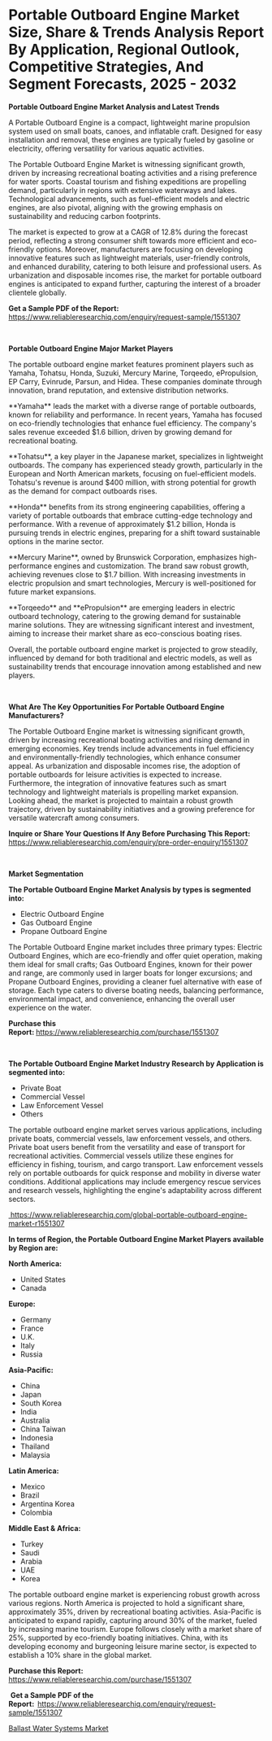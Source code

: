 <p><h1>Portable Outboard Engine Market Size, Share & Trends Analysis Report By Application, Regional Outlook, Competitive Strategies, And Segment Forecasts, 2025 - 2032</h1></p><p><strong>Portable Outboard Engine Market Analysis and Latest Trends</strong></p>
<p><p>A Portable Outboard Engine is a compact, lightweight marine propulsion system used on small boats, canoes, and inflatable craft. Designed for easy installation and removal, these engines are typically fueled by gasoline or electricity, offering versatility for various aquatic activities. </p><p>The Portable Outboard Engine Market is witnessing significant growth, driven by increasing recreational boating activities and a rising preference for water sports. Coastal tourism and fishing expeditions are propelling demand, particularly in regions with extensive waterways and lakes. Technological advancements, such as fuel-efficient models and electric engines, are also pivotal, aligning with the growing emphasis on sustainability and reducing carbon footprints.</p><p>The market is expected to grow at a CAGR of 12.8% during the forecast period, reflecting a strong consumer shift towards more efficient and eco-friendly options. Moreover, manufacturers are focusing on developing innovative features such as lightweight materials, user-friendly controls, and enhanced durability, catering to both leisure and professional users. As urbanization and disposable incomes rise, the market for portable outboard engines is anticipated to expand further, capturing the interest of a broader clientele globally.</p></p>
<p><strong>Get a Sample PDF of the Report:&nbsp;</strong> <a href="https://www.reliableresearchiq.com/enquiry/request-sample/1551307?utm_campaign=3026&utm_medium=2&utm_source=Github&utm_content=ia&utm_term=08042025&utm_id=portable-outboard-engine">https://www.reliableresearchiq.com/enquiry/request-sample/1551307</a></p>
<p>&nbsp;</p>
<p><strong>Portable Outboard Engine Major Market Players</strong></p>
<p><p>The portable outboard engine market features prominent players such as Yamaha, Tohatsu, Honda, Suzuki, Mercury Marine, Torqeedo, ePropulsion, EP Carry, Evinrude, Parsun, and Hidea. These companies dominate through innovation, brand reputation, and extensive distribution networks.</p><p>**Yamaha** leads the market with a diverse range of portable outboards, known for reliability and performance. In recent years, Yamaha has focused on eco-friendly technologies that enhance fuel efficiency. The company's sales revenue exceeded $1.6 billion, driven by growing demand for recreational boating.</p><p>**Tohatsu**, a key player in the Japanese market, specializes in lightweight outboards. The company has experienced steady growth, particularly in the European and North American markets, focusing on fuel-efficient models. Tohatsu's revenue is around $400 million, with strong potential for growth as the demand for compact outboards rises.</p><p>**Honda** benefits from its strong engineering capabilities, offering a variety of portable outboards that embrace cutting-edge technology and performance. With a revenue of approximately $1.2 billion, Honda is pursuing trends in electric engines, preparing for a shift toward sustainable options in the marine sector.</p><p>**Mercury Marine**, owned by Brunswick Corporation, emphasizes high-performance engines and customization. The brand saw robust growth, achieving revenues close to $1.7 billion. With increasing investments in electric propulsion and smart technologies, Mercury is well-positioned for future market expansions.</p><p>**Torqeedo** and **ePropulsion** are emerging leaders in electric outboard technology, catering to the growing demand for sustainable marine solutions. They are witnessing significant interest and investment, aiming to increase their market share as eco-conscious boating rises.</p><p>Overall, the portable outboard engine market is projected to grow steadily, influenced by demand for both traditional and electric models, as well as sustainability trends that encourage innovation among established and new players.</p></p>
<p>&nbsp;</p>
<p><strong>What Are The Key Opportunities For Portable Outboard Engine Manufacturers?</strong></p>
<p><p>The Portable Outboard Engine market is witnessing significant growth, driven by increasing recreational boating activities and rising demand in emerging economies. Key trends include advancements in fuel efficiency and environmentally-friendly technologies, which enhance consumer appeal. As urbanization and disposable incomes rise, the adoption of portable outboards for leisure activities is expected to increase. Furthermore, the integration of innovative features such as smart technology and lightweight materials is propelling market expansion. Looking ahead, the market is projected to maintain a robust growth trajectory, driven by sustainability initiatives and a growing preference for versatile watercraft among consumers.</p></p>
<p><strong>Inquire or Share Your Questions If Any Before Purchasing This Report:</strong> <a href="https://www.reliableresearchiq.com/enquiry/pre-order-enquiry/1551307?utm_campaign=3026&utm_medium=2&utm_source=Github&utm_content=ia&utm_term=08042025&utm_id=portable-outboard-engine">https://www.reliableresearchiq.com/enquiry/pre-order-enquiry/1551307</a></p>
<p>&nbsp;</p>
<p><strong>Market Segmentation</strong></p>
<p><strong>The Portable Outboard Engine Market Analysis by types is segmented into:</strong></p>
<p><ul><li>Electric Outboard Engine</li><li>Gas Outboard Engine</li><li>Propane Outboard Engine</li></ul></p>
<p><p>The Portable Outboard Engine market includes three primary types: Electric Outboard Engines, which are eco-friendly and offer quiet operation, making them ideal for small crafts; Gas Outboard Engines, known for their power and range, are commonly used in larger boats for longer excursions; and Propane Outboard Engines, providing a cleaner fuel alternative with ease of storage. Each type caters to diverse boating needs, balancing performance, environmental impact, and convenience, enhancing the overall user experience on the water.</p></p>
<p><strong>Purchase this Report:&nbsp;</strong><a href="https://www.reliableresearchiq.com/purchase/1551307?utm_campaign=3026&utm_medium=2&utm_source=Github&utm_content=ia&utm_term=08042025&utm_id=portable-outboard-engine">https://www.reliableresearchiq.com/purchase/1551307</a></p>
<p>&nbsp;</p>
<p><strong>The Portable Outboard Engine Market Industry Research by Application is segmented into:</strong></p>
<p><ul><li>Private Boat</li><li>Commercial Vessel</li><li>Law Enforcement Vessel</li><li>Others</li></ul></p>
<p><p>The portable outboard engine market serves various applications, including private boats, commercial vessels, law enforcement vessels, and others. Private boat users benefit from the versatility and ease of transport for recreational activities. Commercial vessels utilize these engines for efficiency in fishing, tourism, and cargo transport. Law enforcement vessels rely on portable outboards for quick response and mobility in diverse water conditions. Additional applications may include emergency rescue services and research vessels, highlighting the engine's adaptability across different sectors.</p></p>
<p><a href="https://www.reliableresearchiq.com/global-portable-outboard-engine-market-r1551307?utm_campaign=3026&utm_medium=2&utm_source=Github&utm_content=ia&utm_term=08042025&utm_id=portable-outboard-engine">&nbsp;https://www.reliableresearchiq.com/global-portable-outboard-engine-market-r1551307</a></p>
<p><strong>In terms of Region, the Portable Outboard Engine Market Players available by Region are:</strong></p>
<p>
    <p> <strong> North America: </strong>
        <ul>
            <li>United States</li>
            <li>Canada</li>
        </ul>
        </p> 
    <p> <strong> Europe: </strong>
        <ul>
            <li>Germany</li>
            <li>France</li>
            <li>U.K.</li>
            <li>Italy</li>
            <li>Russia</li>
        </ul>
        </p> 
    <p> <strong> Asia-Pacific: </strong>
        <ul>
            <li>China</li>
            <li>Japan</li>
            <li>South Korea</li>
            <li>India</li>
            <li>Australia</li>
            <li>China Taiwan</li>
            <li>Indonesia</li>
            <li>Thailand</li>
            <li>Malaysia</li>
        </ul>
        </p> 
    <p> <strong> Latin America: </strong>
        <ul>
            <li>Mexico</li>
            <li>Brazil</li>
            <li>Argentina Korea</li>
            <li>Colombia</li>
        </ul>
        </p> 
    <p> <strong> Middle East & Africa: </strong>
        <ul>
            <li>Turkey</li>
            <li>Saudi</li>
            <li>Arabia</li>
            <li>UAE</li>
            <li>Korea</li>
        </ul>
    </p>
    </p>
<p><p>The portable outboard engine market is experiencing robust growth across various regions. North America is projected to hold a significant share, approximately 35%, driven by recreational boating activities. Asia-Pacific is anticipated to expand rapidly, capturing around 30% of the market, fueled by increasing marine tourism. Europe follows closely with a market share of 25%, supported by eco-friendly boating initiatives. China, with its developing economy and burgeoning leisure marine sector, is expected to establish a 10% share in the global market.</p></p>
<p><strong>Purchase this Report: </strong><a href="https://www.reliableresearchiq.com/purchase/1551307?utm_campaign=3026&utm_medium=2&utm_source=Github&utm_content=ia&utm_term=08042025&utm_id=portable-outboard-engine">https://www.reliableresearchiq.com/purchase/1551307</a></p>
<p>&nbsp;<strong>Get a Sample PDF of the Report:&nbsp;&nbsp;</strong><a href="https://www.reliableresearchiq.com/enquiry/request-sample/1551307?utm_campaign=3026&utm_medium=2&utm_source=Github&utm_content=ia&utm_term=08042025&utm_id=portable-outboard-engine">https://www.reliableresearchiq.com/enquiry/request-sample/1551307</a></p>
<p><strong></strong></p>
<p><p><a href="https://github.com/briandahm87/Market-Research-Report-List-1/blob/main/ballast-water-systems-market.md?utm_campaign=3026&utm_medium=2&utm_source=Github&utm_content=ia&utm_term=08042025&utm_id=portable-outboard-engine">Ballast Water Systems Market</a></p></p>